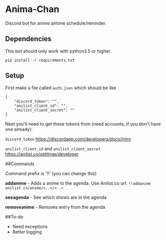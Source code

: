 # Anima-Chan
Discord bot for anime airtime schedule/reminder.

## Dependencies
This bot should only work with python3.5 or higher.

`pip install -r requirements.txt`

## Setup
First make a file called `auth.json` which should be like
```
{
	"discord_token": "",
	"anilist_client_id": "",
	"anilist_client_secret": ""
}
```

Next you'll need to get these tokens from (need accounts, if you don't have one already):

`discord_token`  https://discordapp.com/developers/docs/intro

`anilist_client_id` and `anilist_client_secret`  https://anilist.co/settings/developer

##Commands

Command prefix is '!!' (you can change this)

**addanime** - Adds a anime to the agenda. Use Anilist.co url. 	`!!addanime anilist.co/anime/<..>/<..>`

**seeagenda** - See which shows are in the agenda

**removeanime** - Removes entry from the agenda




##To-do

* Need exceptions
* Better logging
